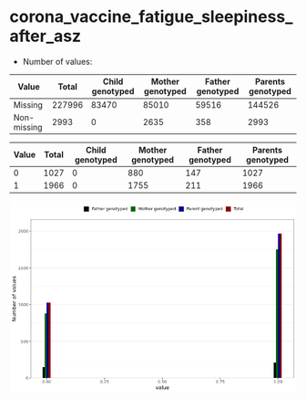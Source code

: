 # corona_vaccine_fatigue_sleepiness_after_asz
- Number of values:

| Value | Total | Child genotyped | Mother genotyped | Father genotyped | Parents genotyped |
| ----- | ----- | --------------- | ---------------- | ---------------- |---------------- |
| Missing | 227996 | 83470 | 85010 | 59516 | 144526 |
| Non-missing | 2993 | 0 | 2635 | 358 | 2993 |

| Value | Total | Child genotyped | Mother genotyped | Father genotyped | Parents genotyped |
| ----- | ----- | --------------- | ---------------- | ---------------- |---------------- |
| 0 | 1027 | 0 | 880 | 147 | 1027 |
| 1 | 1966 | 0 | 1755 | 211 | 1966 |



![](corona_vaccine_fatigue_sleepiness_after_asz_n.png)



